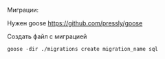 Миграции:

Нужен goose https://github.com/pressly/goose

Создать файл с миграцией

```shell
goose -dir ./migrations create migration_name sql
```
